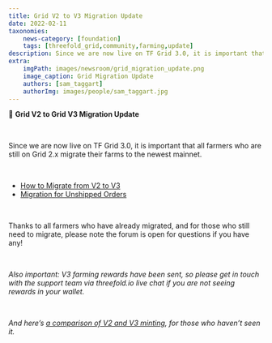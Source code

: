 ```yaml
---
title: Grid V2 to V3 Migration Update
date: 2022-02-11
taxonomies:
    news-category: [foundation]
    tags: [threefold_grid,community,farming,update]
description: Since we are now live on TF Grid 3.0, it is important that all farmers who are still on Grid 2.x migrate their farms to the newest mainnet.
extra:
    imgPath: images/newsroom/grid_migration_update.png
    image_caption: Grid Migration Update
    authors: [sam_taggart]
    authorImg: images/people/sam_taggart.jpg
---
```


🧳 **Grid V2 to Grid V3 Migration Update**

<br/>

Since we are now live on TF Grid 3.0, it is important that all farmers who are still on Grid 2.x migrate their farms to the newest mainnet.

<br/>

- [How to Migrate from V2 to V3](https://forum.threefold.io/t/farming-migration-grid-v2-v3/2143)
- [Migration for Unshipped Orders](https://forum.threefold.io/t/farming-migration-grid-v2-v3-open-unshipped-orders/2144)

<br/>

Thanks to all farmers who have already migrated, and for those who still need to migrate, please note the forum is open for questions if you have any!

<br/>

*Also important: V3 farming rewards have been sent, so please get in touch with the support team via threefold.io live chat if you are not seeing rewards in your wallet.*

<br/>

*And here’s [a comparison of V2 and V3 minting](https://forum.threefold.io/t/comparison-v2-vs-v3-minting/2122), for those who haven’t seen it.*